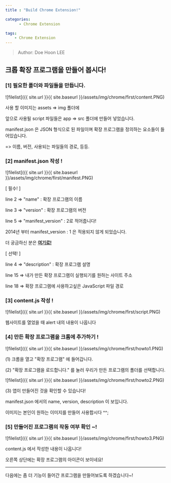```yaml
---
title : "Build Chrome Extension!"

categories:
      - Chrome Extension

tags:
    - Chrome Extension
---
```


> Author: Doe Hoon LEE


## 크롭 확장 프로그램을 만들어 봅시다!

### [1] 필요한 폴더와 파일들을 만듭니다.

![filelist]({{ site.url }}{{ site.baseurl }}/assets/img/chrome/first/content.PNG)

사용 할 이미지는 assets => img 폴더에

앞으로 사용될 script 파일들은 app => src 폴더에 만들어 넣었습니다.

manifest.json 은 JSON 형식으로 된 파일이며 확장 프로그램을 정의하는 요소들이 들어있습니다.

=> 이름, 버전, 사용되는 파일들의 경로, 등등.


### [2] manifest.json 작성 !

![filelist]({{ site.url }}{{ site.baseurl }}/assets/img/chrome/first/manifest.PNG)

[ 필수! ]

line 2 => "name" : 확장 프로그램의 이름 

line 3 => "version" : 확장 프로그램의 버전

line 5 => "manifest_version" : 2로 적어줍니다!

2014년 부터 manifest_version : 1 은 적용되지 않게 되었습니다.

더 궁금하신 분은 **[여기로!](https://developer.chrome.com/extensions/manifestVersion)**

[ 선택! ]

line 4 => "description" : 확장 프로그램 설명

line 15 => 내가 만든 확장 프로그램이 실행되기를 원하는 사이트 주소

line 18 => 확장 프로그램에 사용하고싶은 JavaScript 파일 경로


### [3] content.js 작성 !

![filelist]({{ site.url }}{{ site.baseurl }}/assets/img/chrome/first/script.PNG)

웹사이트를 열었을 때 alert 내의 내용이 나옵니다


### [4] 만든 확장 프로그램을 크롬에 추가하기 !

![filelist]({{ site.url }}{{ site.baseurl }}/assets/img/chrome/first/howto1.PNG)

(1) 크롬을 열고 "확장 프로그램" 에 들어갑니다.

(2) "확장 프로그램을 로드합니다." 를 눌러 우리가 만든 프로그램의 폴더를 선택합니다.

![filelist]({{ site.url }}{{ site.baseurl }}/assets/img/chrome/first/howto2.PNG)

(3) 앱이 만들어진 것을 확인할 수 있습니다!

manifest.json 에서의 name, version, description 이 보입니다.

이미지는 본인이 원하는 이미지를 만들어 사용합시다 ^^;


### [5] 만들어진 프로그램의 작동 여부 확인 ~!

![filelist]({{ site.url }}{{ site.baseurl }}/assets/img/chrome/first/howto3.PNG)

content.js 에서 작성한 내용이 나옵니다!

오른쪽 상단에는 확장 프로그램의 아이콘이 보이네요!


***

다음에는 좀 더 기능이 들어간 프로그램을 만들어보도록 하겠습니다~!
